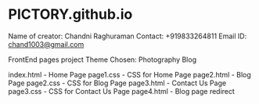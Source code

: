 # PICTORY.github.io
Name of creator: Chandni Raghuraman
Contact: +919833264811
Email ID: chand1003@gmail.com

FrontEnd pages project
Theme Chosen: Photography Blog

index.html - Home Page
page1.css - CSS for Home Page
page2.html - Blog Page
page2.css - CSS for Blog Page
page3.html - Contact Us Page
page3.css - CSS for Contact Us Page
page4.html - Blog page redirect

